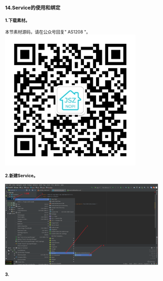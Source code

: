 ### 14.Service的使用和绑定
#### 1.下载素材。
本节素材源码，请在公众号回复" AS1208 "。
![title](https://raw.githubusercontent.com/JSZNopi/JSZImage/master/gitnote/2019/10/30/WXCODE-1572446034519.jpeg)

#### 2.新建Service。
![title](https://raw.githubusercontent.com/JSZNopi/JSZImage/master/gitnote/2019/12/08/1-1575816122979.png)

#### 3.